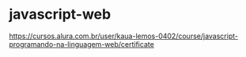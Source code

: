 # javascript-web
https://cursos.alura.com.br/user/kaua-lemos-0402/course/javascript-programando-na-linguagem-web/certificate

